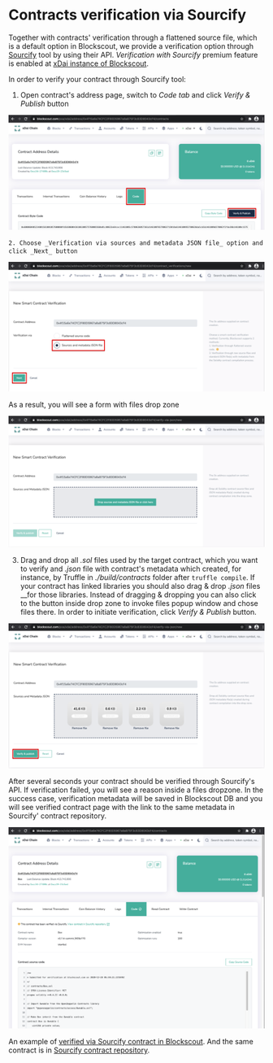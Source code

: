 # Contracts verification via Sourcify

Together with contracts' verification through a flattened source file, which is a default option in Blockscout, we provide a verification option through [Sourcify](https://sourcify.dev/) tool by using their API. _Verification with Sourcify_ premium feature is enabled at [xDai instance of Blockscout](https://blockscout.com/poa/xdai).

In order to verify your contract through Sourcify tool:

   1. Open contract's address page, switch to _Code tab_ and click _Verify & Publish_ button

![](../../.gitbook/assets/screenshot-2020-12-28-at-08.38.15_2.png)

    2. Choose _Verification via sources and metadata JSON file_ option and click _Next_ button

![](../../.gitbook/assets/screenshot-2020-12-28-at-08.43.13_2.png)

As a result, you will see a form with files drop zone

![](../../.gitbook/assets/screenshot-2020-12-28-at-08.46.06.png)

3. Drag and drop all _.sol_ files used by the target contract, which you want to verify and _.json_ file with contract's metadata which created, for instance, by Truffle in _./build/contracts_ folder after `truffle compile`. If your contract has linked libraries you should also drag & drop _.json_ files __for those libraries. Instead of dragging & dropping you can also click to the button inside drop zone to invoke files popup window and chose files there. In order to initiate verification, click _Verify & Publish_ button.

![](../../.gitbook/assets/screenshot-2020-12-28-at-08.57.42_2.png)

After several seconds your contract should be verified through Sourcify's API. If verification failed, you will see a reason inside a files dropzone. In the success case, verification metadata will be saved in Blockscout DB and you will see verified contract page with the link to the same metadata in Sourcify' contract repository.

![](../../.gitbook/assets/screenshot-2020-12-28-at-08.59.50.png)

An example of [verified via Sourcify contract in Blockscout](https://blockscout.com/poa/xdai/address/0x4f15a6e74CFC2F80D5967a8aB75F3c83D8043cF4/contracts). And the same contract is in [Sourcify contract repository](https://contractrepo.komputing.org/contracts/full_match/100/0x4f15a6e74CFC2F80D5967a8aB75F3c83D8043cF4/).

